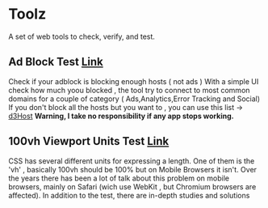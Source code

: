 # Toolz

A set of web tools to check, verify, and test.

## Ad Block Test  [Link](https://d3ward.github.io/toolz/src/adblock)
Check if your adblock is blocking enough hosts ( not ads )
With a simple UI check how much yoou blocked , the tool try to connect to most common domains for a couple of category ( Ads,Analytics,Error Tracking and Social)
If you don't block all the hosts but you want to , you can use this list -> [d3Host](https://raw.githubusercontent.com/d3ward/toolz/master/src/d3host.txt)
**Warning, I take no responsibility if any app stops working.**


## 100vh Viewport Units Test [Link](https://d3ward.github.io/toolz/src/units)
CSS has several different units for expressing a length. One of them is the 'vh' , basically 
100vh should be 100% but on Mobile Browsers it isn't. 
Over the years there has been a lot of talk about this problem on mobile browsers, mainly on Safari (wich use WebKit , but Chromium browsers are affected). In addition to the test, there are in-depth studies and solutions  